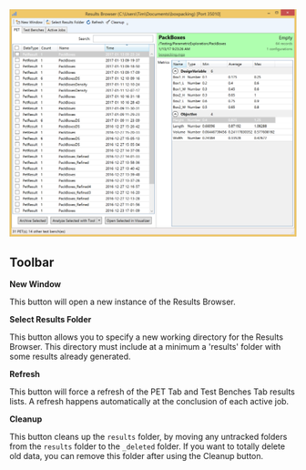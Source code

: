 <img src="images/pettab.png" alt="Toolbar and PET Tab" style="width: 954px;"/>

## Toolbar

**New Window**

This button will open a new instance of the Results Browser.

**Select Results Folder**

This button allows you to specify a new working directory for the Results Browser. This directory must include at a minimum a 'results' folder with some results already generated.

**Refresh**

This button will force a refresh of the PET Tab and Test Benches Tab results lists. A refresh happens automatically at the conclusion of each active job.

**Cleanup**

This button cleans up the `results` folder, by moving any untracked folders from the `results` folder to the `_deleted` folder.  If you want to totally delete old data, you can remove this folder after using the Cleanup button.
